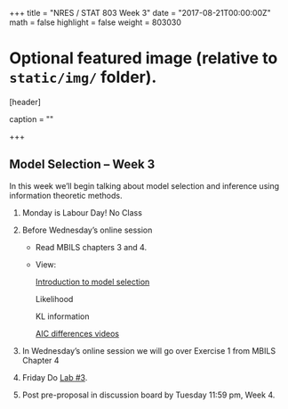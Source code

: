 +++
title = "NRES / STAT 803 Week 3"
date = "2017-08-21T00:00:00Z"
math = false
highlight = false
weight = 803030

# Optional featured image (relative to `static/img/` folder).
[header]

caption = ""

+++

## Model Selection – Week 3

In this week we’ll begin talking about model selection and inference using information theoretic methods.

1. Monday is Labour Day! No Class

1. Before Wednesday’s online session

    * Read MBILS chapters 3 and 4.

    * View:

        [Introduction to model selection](https://youtu.be/Wx9PSamt_L4)

        Likelihood

        KL information

        [AIC differences videos](https://youtu.be/Qiz9i3PVQTU)

2. In Wednesday’s online session we will go over Exercise 1 from MBILS Chapter 4

3. Friday Do [Lab #3](lab_3/). 

4. Post pre-proposal in discussion board by Tuesday 11:59 pm, Week 4.
